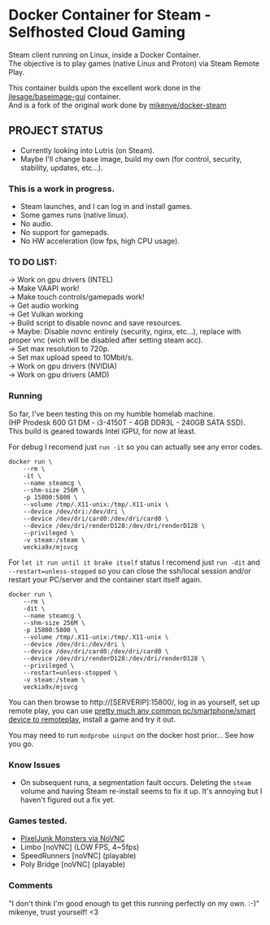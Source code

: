 # Docker Container for Steam - Selfhosted Cloud Gaming

Steam client running on Linux, inside a Docker Container.  
The objective is to play games (native Linux and Proton) via Steam Remote Play.  

This container builds upon the excellent work done in the [jlesage/baseimage-gui](https://hub.docker.com/r/jlesage/baseimage-gui) container.  
And is a fork of the original work done by [mikenye/docker-steam](https://github.com/mikenye/docker-steam)  
  
## PROJECT STATUS
* Currently looking into Lutris (on Steam).
* Maybe I'll change base image, build my own (for control, security, stability, updates, etc...).

### This is a work in progress.
* Steam launches, and I can log in and install games.
* Some games runs (native linux).
* No audio.
* No support for gamepads.
* No HW acceleration (low fps, high CPU usage).

### TO DO LIST:  
-> Work on gpu drivers (INTEL)  
-> Make VAAPI work!  
-> Make touch controls/gamepads work!  
-> Get audio working  
-> Get Vulkan working  
-> Build script to disable novnc and save resources.  
-> Maybe: Disable novnc entirely (security, nginx, etc...), replace with proper vnc (wich will be disabled after setting steam acc).  
-> Set max resolution to 720p.  
-> Set max upload speed to 10Mbit/s.  
-> Work on gpu drivers (NVIDIA)  
-> Work on gpu drivers (AMD)  

### Running

So far, I've been testing this on my humble homelab machine.  
(HP Prodesk 600 G1 DM - i3-4150T - 4GB DDR3L - 240GB SATA SSD).  
This build is geared towards Intel iGPU, for now at least.  


For debug I recomend just `run -it` so you can actually see any error codes.
```
docker run \
    --rm \
    -it \
    --name steamcg \
    --shm-size 256M \
    -p 15800:5800 \
    --volume /tmp/.X11-unix:/tmp/.X11-unix \
    --device /dev/dri:/dev/dri \
    --device /dev/dri/card0:/dev/dri/card0 \
    --device /dev/dri/renderD128:/dev/dri/renderD128 \
    --privileged \
    -v steam:/steam \
    veckia9x/mjsvcg
```
For `let it run until it brake itself` status I recomend just `run -dit` and `--restart=unless-stopped` so you can close the ssh/local session and/or restart your PC/server and the container start itself again.

```
docker run \
    --rm \
    -dit \
    --name steamcg \
    --shm-size 256M \
    -p 15800:5800 \
    --volume /tmp/.X11-unix:/tmp/.X11-unix \
    --device /dev/dri:/dev/dri \
    --device /dev/dri/card0:/dev/dri/card0 \
    --device /dev/dri/renderD128:/dev/dri/renderD128 \
    --privileged \
    --restart=unless-stopped \
    -v steam:/steam \
    veckia9x/mjsvcg
```

You can then browse to http://[SERVERIP]:15800/, log in as yourself, set up remote play, you can use [pretty much any common pc/smartphone/smart device to remoteplay](https://store.steampowered.com/remoteplay), install a game and try it out.  
  
You may need to run `modprobe uinput` on the docker host prior... See how you go.  


### Know Issues

- On subsequent runs, a segmentation fault occurs. Deleting the `steam` volume and having Steam re-install seems to fix it up. It's annoying but I haven't figured out a fix yet.


### Games tested.

* [PixelJunk Monsters via NoVNC](https://i.imgur.com/7FVqXm5.mp4)
* Limbo [noVNC] (LOW FPS, 4~5fps)
* SpeedRunners [noVNC] (playable)
* Poly Bridge [noVNC] (playable)

### Comments

"I don't think I'm good enough to get this running perfectly on my own. :-)"  
mikenye, trust yourself! <3
